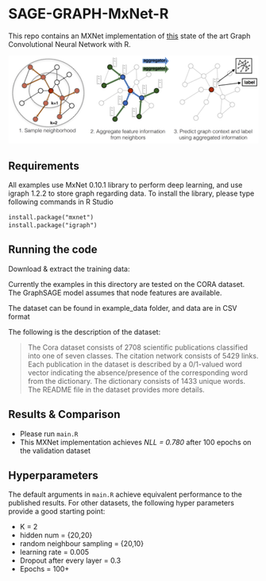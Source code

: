 # SAGE-GRAPH-MxNet-R

This repo contains an MXNet implementation of [this](https://arxiv.org/pdf/1706.02216.pdf) state of the art Graph Convolutional Neural Network with R.

![](./docs/sample_and_agg.png)
## Requirements
All examples use MxNet 0.10.1 library to perform deep learning, 
and use igraph 1.2.2 to store graph regarding data. To install the library, please type following commands in R Studio
  
```
install.package("mxnet") 
install.package("igraph")
```

## Running the code
Download & extract the training data:

Currently the examples in this directory are tested on the CORA dataset. The GraphSAGE model assumes that node
features are available.

The dataset can be found in example_data folder, and data are in CSV format

The following is the description of the dataset:
> The Cora dataset consists of 2708 scientific publications classified into one of seven classes.
> The citation network consists of 5429 links. Each publication in the dataset is described by a
> 0/1-valued word vector indicating the absence/presence of the corresponding word from the dictionary.
> The dictionary consists of 1433 unique words. The README file in the dataset provides more details.
## Results & Comparison
- Please run `main.R`
- This MXNet implementation achieves *NLL = 0.780* after 100 epochs on the validation dataset

## Hyperparameters

The default arguments in `main.R` achieve equivalent performance to the published results. For other datasets, the following hyper parameters provide a good starting point:
- K = 2
- hidden num  = {20,20}
- random neighbour sampling = {20,10}
- learning rate = 0.005
- Dropout after every layer =  0.3
- Epochs = 100+
